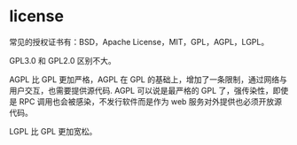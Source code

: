# license

常见的授权证书有：BSD，Apache License，MIT，GPL，AGPL，LGPL。

GPL3.0 和 GPL2.0 区别不大。

AGPL 比 GPL 更加严格，AGPL 在 GPL 的基础上，增加了一条限制，通过网络与用户交互，也需要提供源代码. AGPL 可以说是最严格的 GPL 了，强传染性，即使是 RPC 调用也会被感染，不发行软件而是作为 web 服务对外提供也必须开放源代码。

LGPL 比 GPL 更加宽松。